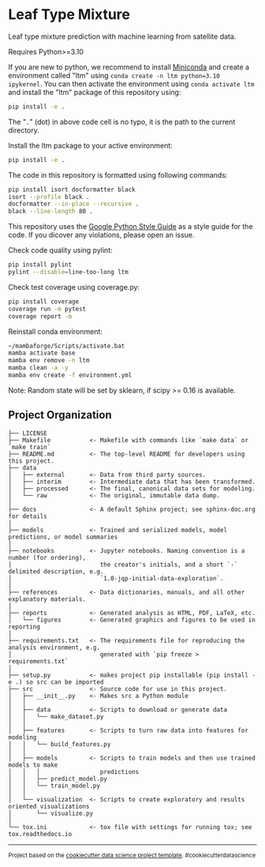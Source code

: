 Leaf Type Mixture
==============================

Leaf type mixture prediction with machine learning from satellite data.

Requires Python>=3.10

If you are new to python, we recommend to install [Miniconda](https://docs.conda.io/projects/miniconda/en/latest/) and create a environment called "ltm" using `conda create -n ltm python=3.10 ipykernel`. You can then activate the environment using `conda activate ltm` and install the "ltm" package of this repository using:
```bash
pip install -e .
```

The "`.`" (dot) in above code cell is no typo, it is the path to the current directory.

Install the ltm package to your active environment:
```bash
pip install -e .
```

The code in this repository is formatted using following commands:
```bash
pip install isort docformatter black
isort --profile black .
docformatter --in-place --recursive .
black --line-length 80 .
```

This repository uses the [Google Python Style Guide](https://google.github.io/styleguide/pyguide.html) as a style guide for the code. If you dicover any violations, please open an issue.

Check code quality using pylint:
```bash
pip install pylint
pylint --disable=line-too-long ltm
```

Check test coverage using coverage.py:
```bash
pip install coverage
coverage run -m pytest
coverage report -m
```

Reinstall conda environment:
```bash
~/mambaforge/Scripts/activate.bat
mamba activate base
mamba env remove -n ltm
mamba clean -a -y
mamba env create -f environment.yml
```

Note: Random state will be set by sklearn, if scipy >= 0.16 is available.

Project Organization
------------

    ├── LICENSE
    ├── Makefile           <- Makefile with commands like `make data` or `make train`
    ├── README.md          <- The top-level README for developers using this project.
    ├── data
    │   ├── external       <- Data from third party sources.
    │   ├── interim        <- Intermediate data that has been transformed.
    │   ├── processed      <- The final, canonical data sets for modeling.
    │   └── raw            <- The original, immutable data dump.
    │
    ├── docs               <- A default Sphinx project; see sphinx-doc.org for details
    │
    ├── models             <- Trained and serialized models, model predictions, or model summaries
    │
    ├── notebooks          <- Jupyter notebooks. Naming convention is a number (for ordering),
    │                         the creator's initials, and a short `-` delimited description, e.g.
    │                         `1.0-jqp-initial-data-exploration`.
    │
    ├── references         <- Data dictionaries, manuals, and all other explanatory materials.
    │
    ├── reports            <- Generated analysis as HTML, PDF, LaTeX, etc.
    │   └── figures        <- Generated graphics and figures to be used in reporting
    │
    ├── requirements.txt   <- The requirements file for reproducing the analysis environment, e.g.
    │                         generated with `pip freeze > requirements.txt`
    │
    ├── setup.py           <- makes project pip installable (pip install -e .) so src can be imported
    ├── src                <- Source code for use in this project.
    │   ├── __init__.py    <- Makes src a Python module
    │   │
    │   ├── data           <- Scripts to download or generate data
    │   │   └── make_dataset.py
    │   │
    │   ├── features       <- Scripts to turn raw data into features for modeling
    │   │   └── build_features.py
    │   │
    │   ├── models         <- Scripts to train models and then use trained models to make
    │   │   │                 predictions
    │   │   ├── predict_model.py
    │   │   └── train_model.py
    │   │
    │   └── visualization  <- Scripts to create exploratory and results oriented visualizations
    │       └── visualize.py
    │
    └── tox.ini            <- tox file with settings for running tox; see tox.readthedocs.io


--------

<p><small>Project based on the <a target="_blank" href="https://drivendata.github.io/cookiecutter-data-science/">cookiecutter data science project template</a>. #cookiecutterdatascience</small></p>
